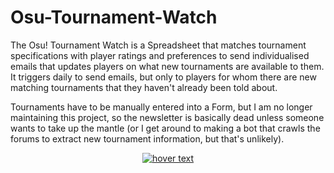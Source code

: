 # Osu-Tournament-Watch
The Osu! Tournament Watch is a Spreadsheet that matches tournament specifications with player ratings and preferences to send individualised emails that updates players on what new tournaments are available to them. It triggers daily to send emails, but only to players for whom there are new matching tournaments that they haven't already been told about.

Tournaments have to be manually entered into a Form, but I am no longer maintaining this project, so the newsletter is basically dead unless someone wants to take up the mantle (or I get around to making a bot that crawls the forums to extract new tournament information, but that's unlikely).

<p align="center">
  <a href=https://docs.google.com/spreadsheets/d/1vbtximQJRxr99NsDvtiUghu3vVQo_JNpdanPme2s7_Y/pubhtml>
  <img src="https://drive.google.com/uc?export=view&id=1y3ZU96ZQCMo5WgSu_EIotn5jzMJ4vVaW" title="hover text">
  </a>
</p>

